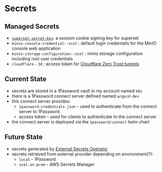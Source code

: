 # Secrets

## Managed Secrets

- [`superset-secret-key`](https://superset.apache.org/docs/configuration/configuring-superset/#superset_configpy): a session cookie signing key for superset
- `minio-console-credential--xcel` : default login credentails for the MinIO console web application
- `minio-storage-configuration--xcel` : minio storage configuration including root user credentials
- `cloudflare--3d` : access token for [Cloudflare Zero Trust tunnels](https://www.cloudflare.com/products/tunnel/)

## Current State

- secrets are stored in a 1Password vault in my account named `k8s`
- there is a 1Password connect server defined named `argocd-dev`
- this connect server provides:
  - `1password-credentials.json` - used to authenticate from the connect server to 1Password
  - access token - used for clients to authenticate to the connect server
- the connect server is deployed via the `1password/connect` helm chart

## Future State

- secrets generated by [External Secrets Operator](https://external-secrets.io/latest/)
- secrets retrieved from external provider depending on environment(?):
  - `local` - 1Password
  - `xcel-on-prem` - AWS Secrets Manager
